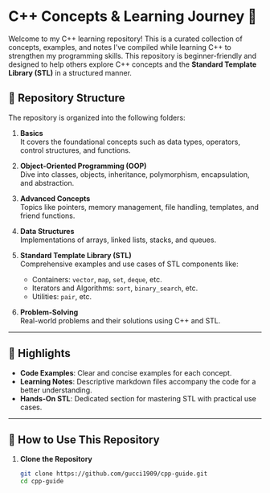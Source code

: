 # C++ Concepts & Learning Journey 🚀

Welcome to my C++ learning repository! This is a curated collection of concepts, examples, and notes I've compiled while learning C++ to strengthen my programming skills. This repository is beginner-friendly and designed to help others explore C++ concepts and the **Standard Template Library (STL)** in a structured manner.  

## 📂 Repository Structure

The repository is organized into the following folders:

1. **Basics**  
   It covers the foundational concepts such as data types, operators, control structures, and functions.  

2. **Object-Oriented Programming (OOP)**  
   Dive into classes, objects, inheritance, polymorphism, encapsulation, and abstraction.

3. **Advanced Concepts**  
   Topics like pointers, memory management, file handling, templates, and friend functions.  

4. **Data Structures**  
   Implementations of arrays, linked lists, stacks, and queues.

5. **Standard Template Library (STL)**  
   Comprehensive examples and use cases of STL components like:  
   - Containers: `vector`, `map`, `set`, `deque`, etc.  
   - Iterators and Algorithms: `sort`, `binary_search`, etc.  
   - Utilities: `pair`, etc.  

6. **Problem-Solving**  
   Real-world problems and their solutions using C++ and STL.

---

## 🌟 Highlights

- **Code Examples**: Clear and concise examples for each concept.  
- **Learning Notes**: Descriptive markdown files accompany the code for a better understanding.  
- **Hands-On STL**: Dedicated section for mastering STL with practical use cases.  

---

## 📖 How to Use This Repository

1. **Clone the Repository**  
   ```bash
   git clone https://github.com/gucci1909/cpp-guide.git
   cd cpp-guide
